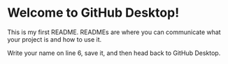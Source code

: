 # Welcome to GitHub Desktop!

This is my first README. READMEs are where you can communicate what your project is and how to use it.

Write your name on line 6, save it, and then head back to GitHub Desktop.
